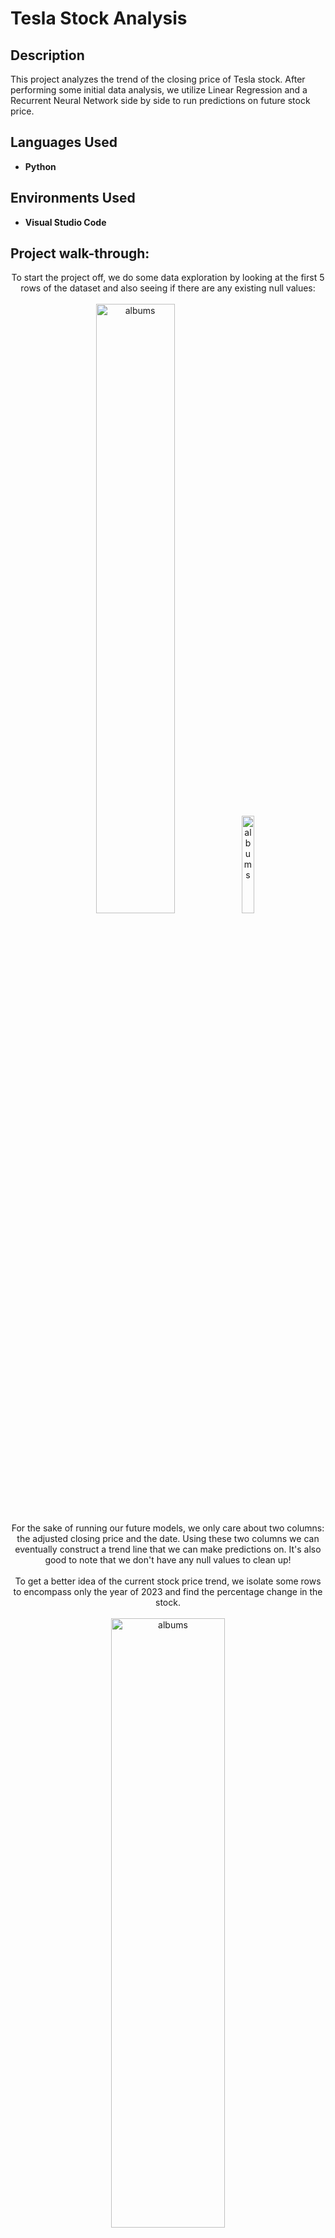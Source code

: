 <h1>Tesla Stock Analysis</h1>

<h2>Description</h2>
This project analyzes the trend of the closing price of Tesla stock. After performing some initial data analysis, we utilize Linear Regression and a Recurrent Neural Network side by side to run predictions on future stock price.
<br />


<h2>Languages Used</h2>

- <b>Python</b> 

<h2>Environments Used </h2>

- <b>Visual Studio Code</b>

<h2>Project walk-through:</h2>

<p align="center">
To start the project off, we do some data exploration by looking at the first 5 rows of the dataset and also seeing if there are any existing null values:
<br/>
<br/>
<img src="https://i.imgur.com/oOcvFM2.png" height="50%" width="50%" alt="albums"/> <img src="https://i.imgur.com/9V5oALC.png" height="20%" width="20%" alt="albums"/>
<br/>
For the sake of running our future models, we only care about two columns: the adjusted closing price and the date. Using these two columns we can eventually construct a trend line that we can make predictions on. It's also good to note that we don't have any null values to clean up!
<br/>
<br/>
To get a better idea of the current stock price trend, we isolate some rows to encompass only the year of 2023 and find the percentage change in the stock.
<br/>
<br/>
<img src="https://i.imgur.com/wS23wz2.png" height="50%" width="60%" alt="albums"/>
<br/>
Upon first glance, we can see there to be positive linear trend in the stock prices. After performing a quick percentage change calculation, we can confirm this for ourselves:
<br/>
<br/>
<img src="https://i.imgur.com/DwDm1bs.png" height="40%" width="50%" alt="albums"/>
<br/>
<br/>
It's no easy task trying to accurately predict the movement of the market, but perhaps with the aresenal of machine learning and statistical methods on our side we can attempt to formulate some idea of the kind of prices we expect to see. To further this endeavor we'll be employing a technical indicator, namely the exponential moving average (EMA). Technical indicators are mathematical calculations commonly used by traders to predict future stock price based on factors such as historical price, volume, etc. The one we'll be using, EMA-12, places a greater emphasis and weight on more recent data points.
<br/>
<br/>
Let's take a look at the result of the EMA averages being added alongside our current stock price trend:
<br/>
<br/>
<img src="https://i.imgur.com/CwFULFZ.png" height="40%" width="50%" alt="albums"/>
<br/>
Our EMA technical indicator seems to track along our data points quite nicely, this is a good sign.
<br/>
<br/>
With our data prepared and an appropriate technical indicator attached, we can finally split our data into test and train sets and run our first model: good 'ol linear regression. We'll be looking at the relationship between our EMA values and our actual values to see if the EMA indicator is a good fit. Plotting out the line of best fit from our data points, we get this graph:
<br/>
<br/>
<img src="https://i.imgur.com/lTFoORN.png" height="40%" width="50%" alt="albums"/>
<br/>
Good news! We see a very clear positive trend here and our model coefficients, mean absolute error, and coeffecient of determination (R<sup>2</sup>) can confirm this:
<br/>
<br/>
<img src="https://i.imgur.com/ZMpGz3u.png" height="80%" width="80%" alt="albums"/>
<br/>
Having a high <b>model coefficient</b> tells us that we have a strong positive relationship between our actual values and EMA values. Our mean absolute error, or MAE, indicates the averaged absolute differences between our different variables. With data points on a magnitude scale in the 100s, a MAE score of around 3 tells us that there is very little error in our data points. Lastly, the coefficient of determination, or the R<sup>2</sup> score, shows how much percentage change in our dependent variable is explained by our independent variable. Once again, a very high value of 99% indicates a good fit of our EMA points!
<br/>
<br/>
We'll now be looking at a more involved method of for predicting future data points; namely a recurrent neural network (RNN). The reason we use an RNN is because of its unique disposition to retain information from previous inputs which is helpful for time series forcasting, or in our case, stock prediction.
<br/>
<br/>
After some quick data reshaping, we will begin to build our different layers:
<br/>
<br/>
<img src="https://i.imgur.com/jpz497u.png" height="40%" width="80%" alt="albums"/>
<br/>
We opt to use a specific type of RNN called a long short-term memory network, or LSTM. In short, LSTMs operate using a series of cell states and gates to control the flow and memory of the network. We choose LSTMs in particular because of their strong tendency to adapt to long-term dependencies. For each layer except for the dense (output) layer, we use 50 neurons and add an additional dropout layer to mitigate overfitting.
<br/>
<br/>
With our layers built, we apply the 'adam' optimizer and run the network over 50 epochs. To finalize, we graph out the prediction for 30 days past the last recorded price change and this is what we get:
<br/>
<br/>
<img src="https://i.imgur.com/8t5Gao9.png" height="40%" width="80%" alt="albums"/>
<br/>
<br/>
The last entry in our dataset was in mid June. Taking a look at the current price trend in TESLA stock, we can see that our model made a fairly accurate prediction:
<br/>
<br/>
<img src="https://i.imgur.com/yqFjvrz.png" height="40%" width="80%" alt="albums"/>


